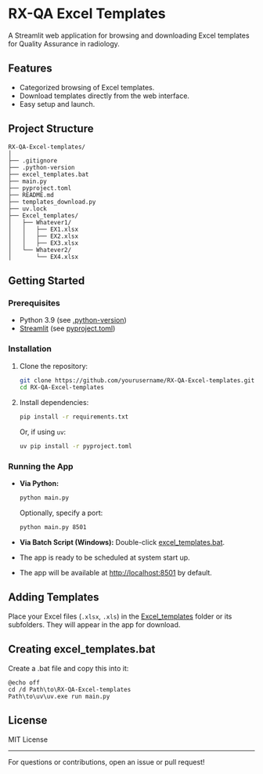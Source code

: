 # RX-QA Excel Templates

A Streamlit web application for browsing and downloading Excel templates for Quality Assurance in radiology.

## Features

- Categorized browsing of Excel templates.
- Download templates directly from the web interface.
- Easy setup and launch.

## Project Structure

```
RX-QA-Excel-templates/
│
├── .gitignore
├── .python-version
├── excel_templates.bat
├── main.py
├── pyproject.toml
├── README.md
├── templates_download.py
├── uv.lock
├── Excel_templates/
│   ├── Whatever1/
│   │   ├── EX1.xlsx
│   │   ├── EX2.xlsx
│   │   ├── EX3.xlsx
│   └── Whatever2/
│       └── EX4.xlsx
```


## Getting Started

### Prerequisites

- Python 3.9 (see [.python-version](.python-version))
- [Streamlit](https://streamlit.io/) (see [pyproject.toml](pyproject.toml))

### Installation

1. Clone the repository:
    ```sh
    git clone https://github.com/yourusername/RX-QA-Excel-templates.git
    cd RX-QA-Excel-templates
    ```

2. Install dependencies:
    ```sh
    pip install -r requirements.txt
    ```
    Or, if using `uv`:
    ```sh
    uv pip install -r pyproject.toml
    ```

### Running the App

- **Via Python:**
    ```sh
    python main.py
    ```
    Optionally, specify a port:
    ```sh
    python main.py 8501
    ```

- **Via Batch Script (Windows):**
    Double-click [excel_templates.bat](http://_vscodecontentref_/6).

- The app is ready to be scheduled at system start up.

- The app will be available at [http://localhost:8501](http://localhost:8501) by default.

## Adding Templates

Place your Excel files (`.xlsx`, `.xls`) in the [Excel_templates](http://_vscodecontentref_/7) folder or its subfolders. They will appear in the app for download.

## Creating excel_templates.bat

Create a .bat file and copy this into it:

```
@echo off
cd /d Path\to\RX-QA-Excel-templates
Path\to\uv\uv.exe run main.py
```

## License

MIT License

---

For questions or contributions, open an issue or pull request!
